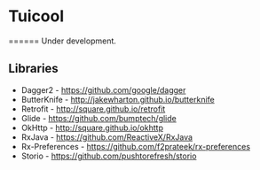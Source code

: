 # Tuicool
======
Under development.

Libraries
---------

 * Dagger2 - https://github.com/google/dagger
 * ButterKnife - http://jakewharton.github.io/butterknife
 * Retrofit - http://square.github.io/retrofit
 * Glide  - https://github.com/bumptech/glide
 * OkHttp - http://square.github.io/okhttp
 * RxJava - https://github.com/ReactiveX/RxJava
 * Rx-Preferences - https://github.com/f2prateek/rx-preferences
 * Storio - https://github.com/pushtorefresh/storio


